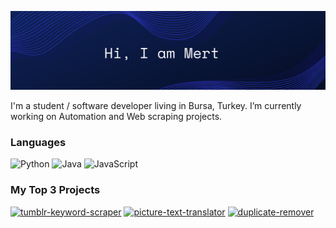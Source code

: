 ![Header Image](/assets/githubHeader.png)

I'm a student / software developer living in Bursa, Turkey.
I’m currently working on Automation and Web scraping projects.

### Languages

![Python](https://img.shields.io/badge/Python-14354C?style=for-the-badge&logo=python&logoColor=white)
![Java](https://img.shields.io/badge/Java-ED8B00?style=for-the-badge&logo=java&logoColor=white)
![JavaScript](https://img.shields.io/badge/JavaScript-323330?style=for-the-badge&logo=javascript&logoColor=F7DF1E)

### My Top 3 Projects

[![tumblr-keyword-scraper](https://img.shields.io/badge/tumblr--keyword--scraper-orange)](https://github.com/iapheus/tumblr-keyword-scraper)
[![picture-text-translator](https://img.shields.io/badge/picture--text--translator-informational)](https://github.com/iapheus/picture-text-translator)
[![duplicate-remover](https://img.shields.io/badge/duplicate--remover-2ea44f)](https://github.com/iapheus/duplicate-remover)
